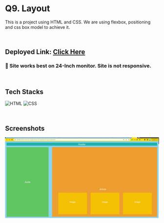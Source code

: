 # Q9. Layout

This is a project using HTML and CSS. We are using flexbox, positioning and css box model to achieve it.

<br>

## Deployed Link: [Click Here](https://layout-anushka19.netlify.app/)

### 🔸 Site works best on 24-Inch monitor. Site is not responsive.

<br>

## Tech Stacks

![HTML](https://img.shields.io/badge/HTML5-E34F26?style=for-the-badge&logo=html5&logoColor=white)
![CSS](https://img.shields.io/badge/CSS3-1572B6?style=for-the-badge&logo=css3&logoColor=white)

<br>

## Screenshots

![Page](./layout.JPG)

<br>
